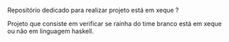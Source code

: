 Repositório dedicado para realizar projeto está em xeque ?

Projeto que consiste em verificar se rainha do time branco está em xeque ou não em linguagem haskell.
